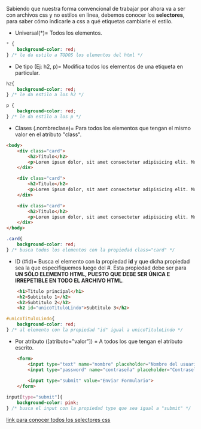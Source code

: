Sabiendo que nuestra forma convencional de trabajar por ahora va a ser con archivos css y no estilos en línea, debemos conocer los **selectores**, para saber cómo indicarle a css a qué etiquetas cambiarle el estilo.

- Universal(*)= Todos los elementos.
```css
* {
    background-color: red;
} /* le da estilo a TODOS los elementos del html */
```




- De tipo (Ej: h2, p)= Modifica todos los elementos de una etiqueta en particular.
```css
h2{
    background-color: red;
} /* le da estilo a los h2 */

p {
    background-color: red;
} /* le da estilo a los p */
```




- Clases (.nombreclase)= Para todos los elementos que tengan el mismo valor en el atributo "class".  

```html
<body>
    <div class="card">
        <h2>Titulo</h2>
        <p>Lorem ipsum dolor, sit amet consectetur adipisicing elit. Molestiae, sed?</p>
    </div>

    <div class="card">
        <h2>Titulo</h2>
        <p>Lorem ipsum dolor, sit amet consectetur adipisicing elit. Molestiae, sed?</p>
    </div>

    <div class="card">
        <h2>Titulo</h2>
        <p>Lorem ipsum dolor, sit amet consectetur adipisicing elit. Molestiae, sed?</p>
    </div>
</body>
```

```css
.card{
    background-color: red;
} /* busca todos los elementos con la propiedad class="card" */
```


- ID (#id)= Busca el elemento con la propiedad **id** y que dicha propiedad sea la que especifiquemos luego del #. Esta propiedad debe ser para **UN SÓLO ELEMENTO HTML, PUESTO QUE DEBE SER ÚNICA E IRREPETIBLE EN TODO EL ARCHIVO HTML**.


```html
    <h1>Titulo principal</h1>
    <h2>Subtitulo 1</h2>
    <h2>Subtitulo 2</h2>
    <h2 id="unicoTituloLindo">Subtitulo 3</h2>
```

```css
#unicoTituloLindo{
    background-color: red;
} /* al elemento con la propiedad "id" igual a unicoTituloLindo */
```




- Por atributo ([atributo=”valor”]) = A todos los que tengan el atributo escrito.

```html
    <form>
        <input type="text" name="nombre" placeholder="Nombre del usuario">
        <input type="password" name="contraseña" placeholder="Contrasela del usuario">
        
        <input type="submit" value="Enviar Formulario">
    </form>
```

```css
input[type="submit"]{
    background-color: pink;
} /* busca el input con la propiedad type que sea igual a "submit" */
```




[link para conocer todos los selectores css](https://www.w3schools.com/cssref/css_selectors.asp)
